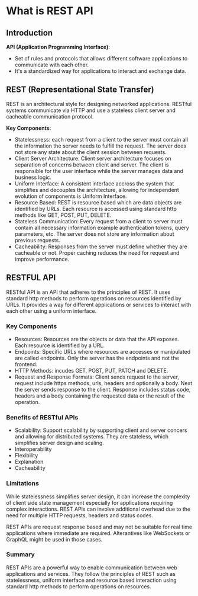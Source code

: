 # What is REST API

## Introduction

**API (Application Programming Interface)**:
- Set of rules and protocols that allows different software applications to communicate with each other.
- It's a standardized way for applications to interact and exchange data.

## REST (Representational State Transfer)
REST is an architectural style for designing networked applications. RESTful systems communicate via HTTP and use a stateless client server and cacheable communication protocol.

**Key Components**:
- Statelessness: each request from a client to the server must contain all the information the server needs to fulfill the request. The server does not store any state about the client session between requests.
- Client Server Architecture: Client server architecture focuses on separation of concerns between client and server. The client is responsible for the user interface while the server manages data and business logic.
- Uniform Interface: A consistent interface accross the system that simplifies and decouples the architecture, allowing for independent evolution of components is Uniform Interface.
- Resource Based: REST is resource based which are data objects are identified by URLs. Each resource is accessed using standard http methods like GET, POST, PUT, DELETE.
- Stateless Communication: Every request from a client to server must contain all necessary information example authentication tokens, query parameters, etc. The server does not store any information about previous requests. 
- Cacheability: Responses from the server must define whether they are cacheable or not. Proper caching reduces the need for request and improve performance.

## RESTFUL API

RESTful API is an API that adheres to the principles of REST. It uses standard http methods to perform operations on resources identified by URLs. It provides a way for different applications or services to interact with each other using a uniform interface.

### Key Components
- Resources: Resources are the objects or data that the API exposes. Each resource is identified by a URL.
- Endpoints: Specific URLs where resources are accesses or manipulated are called endpoints. Only the server has the endpoints and not the frontend.
- HTTP Methods: incudes GET, POST, PUT, PATCH and DELETE.
- Request and Response Formats: Client sends request to the server, request include https methods, urls, headers and optionally a body. Next the server sends response to the client. Response includes status code, headers and a body containing the requested data or the result of the operation.

### Benefits of RESTful APIs 
- Scalability: Support scalability by supporting client and server concers and allowing for distributed systems. They are stateless, which simplifies server design and scaling. 
- Interoperability
- Flexibility
- Explanation
- Cacheability

### Limitations
While statelessness simplifies server design, it can increase the complexity of client side state management especially for applications requiring complex interactions. REST APIs can involve additional overhead due to the need for multiple HTTP requests, headers and status codes.

REST APIs are request response based and may not be suitable for real time applications where immediate are required. Alterantives like WebSockets or GraphQL might be used in those cases.

### Summary 
REST APIs are a powerful way to enable communication between web applications and services. They follow the principles of REST such as statelessness, uniform interface and resource based interaction using standard http methods to perform operations on resources.